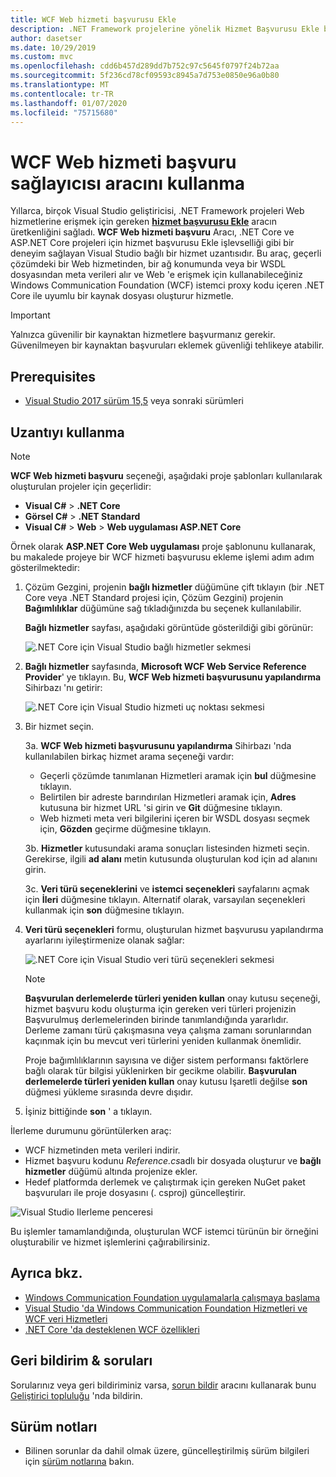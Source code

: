 ```yaml
---
title: WCF Web hizmeti başvurusu Ekle
description: .NET Framework projelerine yönelik Hizmet Başvurusu Ekle benzer şekilde .NET Core ve ASP.NET Core projelerine yönelik işlevsellik ekleyen Microsoft WCF Web Service Reference Provider aracına genel bakış.
author: dasetser
ms.date: 10/29/2019
ms.custom: mvc
ms.openlocfilehash: cdd6b457d289dd7b752c97c5645f0797f24b72aa
ms.sourcegitcommit: 5f236cd78cf09593c8945a7d753e0850e96a0b80
ms.translationtype: MT
ms.contentlocale: tr-TR
ms.lasthandoff: 01/07/2020
ms.locfileid: "75715680"
---
```

# <a name="use-the-wcf-web-service-reference-provider-tool"></a>WCF Web hizmeti başvuru sağlayıcısı aracını kullanma

Yıllarca, birçok Visual Studio geliştiricisi, .NET Framework projeleri Web hizmetlerine erişmek için gereken [**hizmet başvurusu Ekle**](/visualstudio/data-tools/how-to-add-update-or-remove-a-wcf-data-service-reference) aracın üretkenliğini sağladı.  **WCF Web hizmeti başvuru** Aracı, .NET Core ve ASP.NET Core projeleri için hizmet başvurusu Ekle işlevselliği gibi bir deneyim sağlayan Visual Studio bağlı bir hizmet uzantısıdır. Bu araç, geçerli çözümdeki bir Web hizmetinden, bir ağ konumunda veya bir WSDL dosyasından meta verileri alır ve Web 'e erişmek için kullanabileceğiniz Windows Communication Foundation (WCF) istemci proxy kodu içeren .NET Core ile uyumlu bir kaynak dosyası oluşturur hizmetle.

> [!IMPORTANT]
> Yalnızca güvenilir bir kaynaktan hizmetlere başvurmanız gerekir. Güvenilmeyen bir kaynaktan başvuruları eklemek güvenliği tehlikeye atabilir.

## <a name="prerequisites"></a>Prerequisites

- [Visual Studio 2017 sürüm 15,5](https://aka.ms/vsdownload?utm_source=mscom&utm_campaign=msdocs) veya sonraki sürümleri

## <a name="how-to-use-the-extension"></a>Uzantıyı kullanma

> [!NOTE]
> **WCF Web hizmeti başvuru** seçeneği, aşağıdaki proje şablonları kullanılarak oluşturulan projeler için geçerlidir:
>
> - **Visual C#**  >  **.NET Core**
> - **Görsel C#**  >  **.NET Standard**
> - **Visual C#**  > **Web** > **Web uygulaması ASP.NET Core**

Örnek olarak **ASP.NET Core Web uygulaması** proje şablonunu kullanarak, bu makalede projeye bir WCF hizmeti başvurusu ekleme işlemi adım adım gösterilmektedir:

1. Çözüm Gezgini, projenin **bağlı hizmetler** düğümüne çift tıklayın (bir .NET Core veya .NET Standard projesi için, Çözüm Gezgini) projenin **Bağımlılıklar** düğümüne sağ tıkladığınızda bu seçenek kullanılabilir.

    **Bağlı hizmetler** sayfası, aşağıdaki görüntüde gösterildiği gibi görünür:

    ![.NET Core için Visual Studio bağlı hizmetler sekmesi](./media/wcf-web-service-reference-guide/wcfcs-ConnectedServicesPage.png)

2. **Bağlı hizmetler** sayfasında, **Microsoft WCF Web Service Reference Provider**' ye tıklayın. Bu, **WCF Web hizmeti başvurusunu yapılandırma** Sihirbazı 'nı getirir:

    ![.NET Core için Visual Studio hizmeti uç noktası sekmesi](./media/wcf-web-service-reference-guide/wcfcs-ServiceEndpointPage.png)

3. Bir hizmet seçin.

    3a. **WCF Web hizmeti başvurusunu yapılandırma** Sihirbazı 'nda kullanılabilen birkaç hizmet arama seçeneği vardır:

     * Geçerli çözümde tanımlanan Hizmetleri aramak için **bul** düğmesine tıklayın.
     * Belirtilen bir adreste barındırılan Hizmetleri aramak için, **Adres** kutusuna bir hizmet URL 'si girin ve **Git** düğmesine tıklayın.
     * Web hizmeti meta veri bilgilerini içeren bir WSDL dosyası seçmek için, **Gözden** geçirme düğmesine tıklayın.

    3b. **Hizmetler** kutusundaki arama sonuçları listesinden hizmeti seçin. Gerekirse, ilgili **ad alanı** metin kutusunda oluşturulan kod için ad alanını girin.

    3c. **Veri türü seçeneklerini** ve **istemci seçenekleri** sayfalarını açmak için **İleri** düğmesine tıklayın. Alternatif olarak, varsayılan seçenekleri kullanmak için **son** düğmesine tıklayın.

4. **Veri türü seçenekleri** formu, oluşturulan hizmet başvurusu yapılandırma ayarlarını iyileştirmenize olanak sağlar:

    ![.NET Core için Visual Studio veri türü seçenekleri sekmesi](./media/wcf-web-service-reference-guide/wcfcs-DataTypesPage.png)

    > [!NOTE]
    > **Başvurulan derlemelerde türleri yeniden kullan** onay kutusu seçeneği, hizmet başvuru kodu oluşturma için gereken veri türleri projenizin Başvurulmuş derlemelerinden birinde tanımlandığında yararlıdır.  Derleme zamanı türü çakışmasına veya çalışma zamanı sorunlarından kaçınmak için bu mevcut veri türlerini yeniden kullanmak önemlidir.

    Proje bağımlılıklarının sayısına ve diğer sistem performansı faktörlere bağlı olarak tür bilgisi yüklenirken bir gecikme olabilir. **Başvurulan derlemelerde türleri yeniden kullan** onay kutusu Işaretli değilse **son** düğmesi yükleme sırasında devre dışıdır.

5. İşiniz bittiğinde **son** ' a tıklayın.

İlerleme durumunu görüntülerken araç:

- WCF hizmetinden meta verileri indirir.
- Hizmet başvuru kodunu *Reference.cs*adlı bir dosyada oluşturur ve **bağlı hizmetler** düğümü altında projenize ekler.
- Hedef platformda derlemek ve çalıştırmak için gereken NuGet paket başvuruları ile proje dosyasını (. csproj) güncelleştirir.

![Visual Studio Ilerleme penceresi](./media/wcf-web-service-reference-guide/wcfcs-ProgressWindow.png)

Bu işlemler tamamlandığında, oluşturulan WCF istemci türünün bir örneğini oluşturabilir ve hizmet işlemlerini çağırabilirsiniz.

## <a name="see-also"></a>Ayrıca bkz.

- [Windows Communication Foundation uygulamalarla çalışmaya başlama](../../framework/wcf/getting-started-tutorial.md)
- [Visual Studio 'da Windows Communication Foundation Hizmetleri ve WCF veri Hizmetleri](/visualstudio/data-tools/windows-communication-foundation-services-and-wcf-data-services-in-visual-studio)
- [.NET Core 'da desteklenen WCF özellikleri](https://github.com/dotnet/wcf/blob/master/release-notes/SupportedFeatures-v2.1.0.md)

## <a name="feedback--questions"></a>Geri bildirim & soruları

Sorularınız veya geri bildiriminiz varsa, [sorun bildir](/visualstudio/ide/how-to-report-a-problem-with-visual-studio) aracını kullanarak bunu [Geliştirici topluluğu](https://developercommunity.visualstudio.com/) 'nda bildirin.

## <a name="release-notes"></a>Sürüm notları

- Bilinen sorunlar da dahil olmak üzere, güncelleştirilmiş sürüm bilgileri için [sürüm notlarına](https://github.com/dotnet/wcf/blob/master/release-notes/WCF-Web-Service-Reference-notes.md) bakın.

